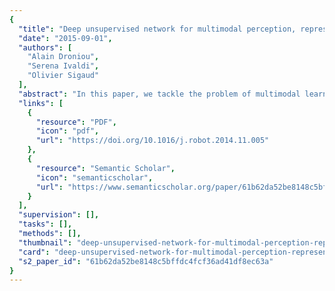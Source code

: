 ```yaml
---
{
  "title": "Deep unsupervised network for multimodal perception, representation and classification",
  "date": "2015-09-01",
  "authors": [
    "Alain Droniou",
    "Serena Ivaldi",
    "Olivier Sigaud"
  ],
  "abstract": "In this paper, we tackle the problem of multimodal learning for autonomous robots. Autonomous robots interacting with humans in an evolving environment need the ability to acquire knowledge from their multiple perceptual channels in an unsupervised way. Most of the approaches in the literature exploit engineered methods to process each perceptual modality. In contrast, robots should be able to acquire their own features from the raw sensors, leveraging the information elicited by interaction with their environment: learning from their sensorimotor experience would result in a more efficient strategy in a life-long perspective. To this end, we propose an architecture based on deep networks, which is used by the humanoid robot iCub to learn a task from multiple perceptual modalities (proprioception, vision, audition). By structuring high-dimensional, multimodal information into a set of distinct sub-manifolds in a fully unsupervised way, it performs a substantial dimensionality reduction by providing both a symbolic representation of data and a fine discrimination between two similar stimuli. Moreover, the proposed network is able to exploit multimodal correlations to improve the representation of each modality alone. We propose a fully unsupervised algorithm for perception.The algorithm processes high-dimensional, multimodal input.The output is a symbolic representation along with continuous traits.We apply it on a robotic task involving vision, proprioception and speech.",
  "links": [
    {
      "resource": "PDF",
      "icon": "pdf",
      "url": "https://doi.org/10.1016/j.robot.2014.11.005"
    },
    {
      "resource": "Semantic Scholar",
      "icon": "semanticscholar",
      "url": "https://www.semanticscholar.org/paper/61b62da52be8148c5bffdc4fcf36ad41df8ec63a"
    }
  ],
  "supervision": [],
  "tasks": [],
  "methods": [],
  "thumbnail": "deep-unsupervised-network-for-multimodal-perception-representation-and-classification-thumb.jpg",
  "card": "deep-unsupervised-network-for-multimodal-perception-representation-and-classification-card.jpg",
  "s2_paper_id": "61b62da52be8148c5bffdc4fcf36ad41df8ec63a"
}
---
```


